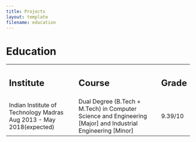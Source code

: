 ```yaml
---
title: Projects
layout: template
filename: education
--- 
```


# Education

<table width="100%" align="center" border="0" cellspacing="0">
         <tr>
            <td width="40%"><b><h2>Institute</h2></td>
            <td width="40%"><b><h2>Course</h2></td>
            <td width="20%"><b><h2>Grade</h2></td></tr>
         <tr>
            <td width="40%">Indian Institute of Technology Madras<br>Aug 2013 - May 2018(expected)</h3></td>
            <td width="50%">Dual Degree (B.Tech + M.Tech) in Computer Science and Engineering [Major] and Industrial Engineering [Minor]</td>
            <td width="10%">9.39/10</td></tr></table>
